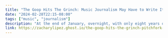 ```yaml
---
title: "The Goop Hits The Grinch: Music Journalism May Have to Write Its Own Obituary For Free"
date: "2024-02-28T22:15-08:00"
tags: ["music", "journalism"]
description: "At the end of January, overnight, with only eight years of buildup, Pitchfork went from being “The Most Trusted Voice in Music” to being as trusted as a big butt and a smile; with a reduced staff of Jeremy Larson +1 sharing a basement cubicle with Graydon Carter’s wig,"
link: https://zacharylipez.ghost.io/the-goop-hits-the-grinch-pitchfork-poptimism/
---
```


